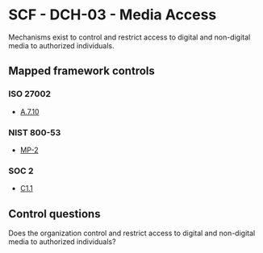 # SCF - DCH-03 - Media Access
Mechanisms exist to control and restrict access to digital and non-digital media to authorized individuals. 
## Mapped framework controls
### ISO 27002
- [A.7.10](../iso27002/a-7.md#a710)
  
### NIST 800-53
- [MP-2](../nist80053/mp-2.md)
  
### SOC 2
- [C1.1](../soc2/c11.md)
  
## Control questions
Does the organization control and restrict access to digital and non-digital media to authorized individuals? 
  